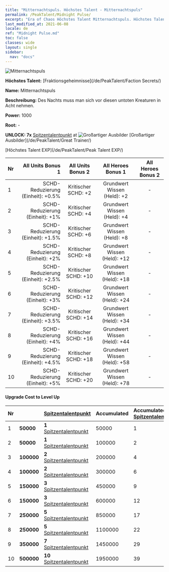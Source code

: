 ```yaml
---
title: "Mitternachtspuls. Höchstes Talent - Mitternachtspuls"
permalink: /PeakTalent/Midnight Pulse/
excerpt: "Era of Chaos Höchstes Talent Mitternachtspuls. Höchstes Talent Mitternachtspuls. Mitternachtspuls"
last_modified_at: 2021-06-08
locale: de
ref: "Midnight Pulse.md"
toc: false
classes: wide
layout: single
sidebar:
  nav: "docs"
---
```


  ![Mitternachtspuls](/images/pt/talent_3009.png)

  **Höchstes Talent:** [Fraktionsgeheimnisse](/de/PeakTalent/Faction Secrets/)

  **Name:** Mitternachtspuls

  **Beschreibung:** Des Nachts muss man sich vor diesen untoten Kreaturen in Acht nehmen.

  **Power:** 1000

  **Root:** -

  **UNLOCK: 7x** [Spitzentalentpunkt](/ItemsDE/con_934/) at ![Großartiger Ausbilder](/images/pt/talent_3001.png) [Großartiger Ausbilder](/de/PeakTalent/Great Trainer/)

  [Höchstes Talent EXP](/de/PeakTalent/Peak Talent EXP/)

  | Nr | All Units Bonus 1 | All Units Bonus 2 | All Heroes Bonus 1 | All Heroes Bonus 2 |
  |:---|--------------:|:-------------:|:-------------:|:-------------:|
  | 1 | SCHD-Reduzierung (Einheit): +0.5% | Kritischer SCHD: +2 | Grundwert Wissen (Held): +2 | - |
  | 2 | SCHD-Reduzierung (Einheit): +1% | Kritischer SCHD: +4 | Grundwert Wissen (Held): +4 | - |
  | 3 | SCHD-Reduzierung (Einheit): +1.5% | Kritischer SCHD: +6 | Grundwert Wissen (Held): +8 | - |
  | 4 | SCHD-Reduzierung (Einheit): +2% | Kritischer SCHD: +8 | Grundwert Wissen (Held): +12 | - |
  | 5 | SCHD-Reduzierung (Einheit): +2.5% | Kritischer SCHD: +10 | Grundwert Wissen (Held): +18 | - |
  | 6 | SCHD-Reduzierung (Einheit): +3% | Kritischer SCHD: +12 | Grundwert Wissen (Held): +24 | - |
  | 7 | SCHD-Reduzierung (Einheit): +3.5% | Kritischer SCHD: +14 | Grundwert Wissen (Held): +34 | - |
  | 8 | SCHD-Reduzierung (Einheit): +4% | Kritischer SCHD: +16 | Grundwert Wissen (Held): +44 | - |
  | 9 | SCHD-Reduzierung (Einheit): +4.5% | Kritischer SCHD: +18 | Grundwert Wissen (Held): +58 | - |
  | 10 | SCHD-Reduzierung (Einheit): +5% | Kritischer SCHD: +20 | Grundwert Wissen (Held): +78 | - |


#### Upgrade Cost to Level Up

  | Nr | <i class="fas fa-coins"/> | [Spitzentalentpunkt](/ItemsDE/con_934/) | Accumulated <i class="fas fa-coins"/> | Accumulated [Spitzentalentpunkt](/ItemsDE/con_934/) |
  |:---|:--------------|:-------------|:-------------|:-------------|
  | 1 | **50000** | **1** [Spitzentalentpunkt](/ItemsDE/con_934/) | 50000 | 1 |
  | 2 | **50000** | **1** [Spitzentalentpunkt](/ItemsDE/con_934/) | 100000 | 2 |
  | 3 | **100000** | **2** [Spitzentalentpunkt](/ItemsDE/con_934/) | 200000 | 4 |
  | 4 | **100000** | **2** [Spitzentalentpunkt](/ItemsDE/con_934/) | 300000 | 6 |
  | 5 | **150000** | **3** [Spitzentalentpunkt](/ItemsDE/con_934/) | 450000 | 9 |
  | 6 | **150000** | **3** [Spitzentalentpunkt](/ItemsDE/con_934/) | 600000 | 12 |
  | 7 | **250000** | **5** [Spitzentalentpunkt](/ItemsDE/con_934/) | 850000 | 17 |
  | 8 | **250000** | **5** [Spitzentalentpunkt](/ItemsDE/con_934/) | 1100000 | 22 |
  | 9 | **350000** | **7** [Spitzentalentpunkt](/ItemsDE/con_934/) | 1450000 | 29 |
  | 10 | **500000** | **10** [Spitzentalentpunkt](/ItemsDE/con_934/) | 1950000 | 39 |

